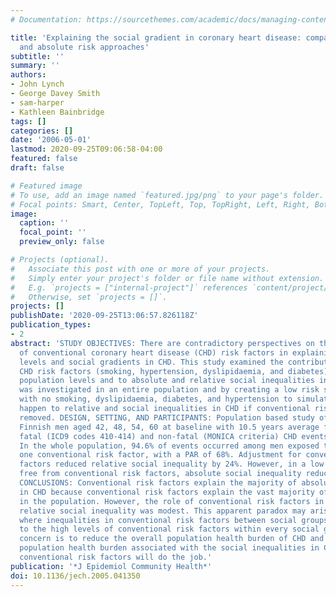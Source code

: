 ```yaml
---
# Documentation: https://sourcethemes.com/academic/docs/managing-content/

title: 'Explaining the social gradient in coronary heart disease: comparing relative
  and absolute risk approaches'
subtitle: ''
summary: ''
authors:
- John Lynch
- George Davey Smith
- sam-harper
- Kathleen Bainbridge
tags: []
categories: []
date: '2006-05-01'
lastmod: 2020-09-25T09:06:58-04:00
featured: false
draft: false

# Featured image
# To use, add an image named `featured.jpg/png` to your page's folder.
# Focal points: Smart, Center, TopLeft, Top, TopRight, Left, Right, BottomLeft, Bottom, BottomRight.
image:
  caption: ''
  focal_point: ''
  preview_only: false

# Projects (optional).
#   Associate this post with one or more of your projects.
#   Simply enter your project's folder or file name without extension.
#   E.g. `projects = ["internal-project"]` references `content/project/deep-learning/index.md`.
#   Otherwise, set `projects = []`.
projects: []
publishDate: '2020-09-25T13:06:57.826118Z'
publication_types:
- 2
abstract: 'STUDY OBJECTIVES: There are contradictory perspectives on the importance
  of conventional coronary heart disease (CHD) risk factors in explaining population
  levels and social gradients in CHD. This study examined the contribution of conventional
  CHD risk factors (smoking, hypertension, dyslipidaemia, and diabetes) to explaining
  population levels and to absolute and relative social inequalities in CHD. This
  was investigated in an entire population and by creating a low risk sub-population
  with no smoking, dyslipidaemia, diabetes, and hypertension to simulate what would
  happen to relative and social inequalities in CHD if conventional risk factors were
  removed. DESIGN, SETTING, AND PARTICIPANTS: Population based study of 2682 eastern
  Finnish men aged 42, 48, 54, 60 at baseline with 10.5 years average follow up of
  fatal (ICD9 codes 410-414) and non-fatal (MONICA criteria) CHD events. MAIN RESULTS:
  In the whole population, 94.6% of events occurred among men exposed to at least
  one conventional risk factor, with a PAR of 68%. Adjustment for conventional risk
  factors reduced relative social inequality by 24%. However, in a low risk population
  free from conventional risk factors, absolute social inequality reduced by 72%.
  CONCLUSIONS: Conventional risk factors explain the majority of absolute social inequality
  in CHD because conventional risk factors explain the vast majority of CHD cases
  in the population. However, the role of conventional risk factors in explaining
  relative social inequality was modest. This apparent paradox may arise in populations
  where inequalities in conventional risk factors between social groups are low, relative
  to the high levels of conventional risk factors within every social group. If the
  concern is to reduce the overall population health burden of CHD and the disproportionate
  population health burden associated with the social inequalities in CHD, then reducing
  conventional risk factors will do the job.'
publication: '*J Epidemiol Community Health*'
doi: 10.1136/jech.2005.041350
---
```

